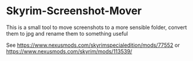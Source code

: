 # Skyrim-Screenshot-Mover

This is a small tool to move screenshots to a more sensible folder, convert them to jpg and rename them to something useful

See https://www.nexusmods.com/skyrimspecialedition/mods/77552 or https://www.nexusmods.com/skyrim/mods/113539/
